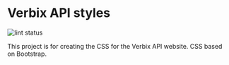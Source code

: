 # Verbix API styles
![lint status](https://github.com/VerbixDev/ApiStyles/actions/workflows/lint.yml/badge.svg)

This project is for creating the CSS for the Verbix API website. CSS based on Bootstrap.
